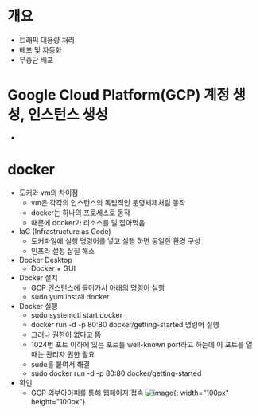 
# 개요
 - 트래픽 대용량 처리
 - 배포 및 자동화
 - 무중단 배포
 

# Google Cloud Platform(GCP) 계정 생성, 인스턴스 생성
  - 
  
# docker 
  - 도커와 vm의 차이점
    * vm은 각각의 인스턴스의 독립적인 운영체제처럼 동작
    * docker는 하나의 프로세스로 동작 
    * 때문에 docker가 리소스를 덜 잡아먹음 
  - IaC (Infrastructure as Code)
    * 도커파일에 실행 명령어를 넣고 실행 하면 동일한 환경 구성
    * 인프라 설정 삽질 해소
  - Docker Desktop 
    * Docker + GUI
  - Docker 설치
    * GCP 인스턴스에 들어가서 아래의 명령어 실행 
    * sudo yum install docker
  - Docker 실행
    * sudo systemctl start docker
    * docker run -d -p 80:80 docker/getting-started 명령어 실행
    * 그러나 권한이 없다고 뜸
    * 1024번 포트 이하에 있는 포트를 well-known port라고 하는데 이 포트를 열때는 관리자 권한 필요
    * sudo를 붙여서 해결
    * sudo docker run -d -p 80:80 docker/getting-started
  - 확인
    * GCP 외부아이피를 통해 웹페이지 접속 
 ![image](https://user-images.githubusercontent.com/61530368/166486140-1ffa40b7-eb79-43c0-b886-a0d68bf1ec47.png){: width="100px" height="100px"}

